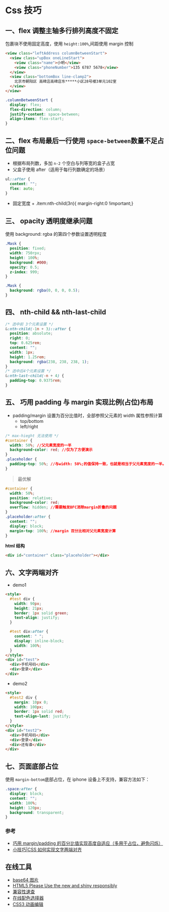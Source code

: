 # Css 技巧

## 一、flex 调整主轴多行排列高度不固定

包裹块不使用固定高度，使用 `height:100%`,间距使用 margin 控制

```html
<view class="leftAddress columnBetweenStart">
  <view class="upBox oneLineStart">
    <view class="name">小明</view>
    <view class="phoneNumber">135 6787 5678</view>
  </view>
  <view class="bottomBox line-clamp2">
    北京市朝阳区 高碑店高碑店东*****小区28号楼3单元102室
  </view>
</view>
```

```css
.columnBetweenStart {
  display: flex;
  flex-direction: column;
  justify-content: space-between;
  align-items: flex-start;
}
```

## 二、flex 布局最后一行使用 `space-between`数量不足占位问题

- 根据布局列数，多加 `n-2` 个空白与列等宽的盒子占宽
- 父盒子使用 after（适用于每行列数确定的场景）

```css
ul::after {
  content: "";
  flex: auto;
}
```

- 固定宽度 + .item:nth-child(3n){ margin-right:0 !important;}

## 三、 opacity 透明度继承问题

使用 background: rgba 的第四个参数设置透明程度

```css
.Mask {
  position: fixed;
  width: 750rpx;
  height: 100%;
  background: #000;
  opacity: 0.5;
  z-index: 999;
}
```

```css
.Mask {
  background: rgba(0, 0, 0, 0.5);
}
```

## 四、 nth-child && nth-last-child

```css
/* 选中前 3个元素设置 */
&:nth-child(-1n + 3)::after {
  position: absolute;
  right: 0;
  top: 0.625rem;
  content: "";
  width: 1px;
  height: 1.25rem;
  background: rgba(238, 238, 238, 1);
}
/* 选中后4个元素设置 */
&:nth-last-child(-n + 4) {
  padding-top: 0.9375rem;
}
```

## 五、 巧用 padding 与 margin 实现比例(**占位**)布局

- padding/margin 设置为百分比值时，全部参照父元素的 width 属性参照计算
  - top/bottom
  - left/right

```css
/* max-hieght 无法使用 */
#container {
  width: 50%; //父元素宽度的一半
  background-color: red; //仅为了方便演示
}
.placeholder {
  padding-top: 50%; //与width: 50%;的值保持一致，也就是相当于父元素宽度的一半。
}
```

> 最优解

```css
#container {
  width: 50%;
  position: relative;
  background-color: red;
  overflow: hidden; //需要触发BFC消除margin折叠的问题
}
.placeholder:after {
  content: "";
  display: block;
  margin-top: 100%; //margin 百分比相对父元素宽度计算
}
```

**html 结构**

```html
<div id="container" class="placeholder"></div>
```

## 六、文字两端对齐

- demo1

```html
<style>
  #test div {
    width: 90px;
    height: 21px;
    border: 1px solid green;
    text-align: justify;
  }

  #test div:after {
    content: " ";
    display: inline-block;
    width: 100%;
  }
</style>
<div id="test">
  <div>手机号码</div>
  <div>登录</div>
</div>
```

- demo2

```html
<style>
  #test2 div {
    margin: 10px 0;
    width: 100px;
    border: 1px solid red;
    text-align-last: justify;
  }
</style>
<div id="test2">
  <div>手机号码</div>
  <div>登录</div>
  <div>还有谁</div>
</div>
```

## 七、页面底部占位

使用 `margin-bottom`底部占位，在 iphone 设备上不支持，兼容方法如下：

```Scss
.space:after {
  display: block;
  content: "";
  width: 100%;
  height: 120px;
  background: transparent;
}
```

### 参考

- [巧用 margin/padding 的百分比值实现高度自适应（多用于占位，避免闪烁）](https://segmentfault.com/a/1190000004231995)
- [小技巧|CSS 如何实现文字两端对齐](https://segmentfault.com/a/1190000011336392)

## 在线工具

- [base64 图片](http://tool.chinaz.com/tools/imgtobase)
- [HTML5 Please Use the new and shiny responsibly](http://html5please.com/)
- [兼容性速查](https://caniuse.com/)
- [在线配色选择器](http://www.peise.net/tools/web/)
- [CSS3 动画编辑](https://www.w3cways.com/css3-animation-tool)
